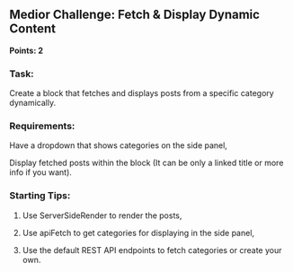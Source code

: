 ## Medior Challenge: Fetch & Display Dynamic Content

**Points: 2**

### Task:

Create a block that fetches and displays posts from a specific category dynamically.

### Requirements:

Have a dropdown that shows categories on the side panel,

Display fetched posts within the block (It can be only a linked title or more info if you want). 

### Starting Tips:

1. Use ServerSideRender to render the posts,

2. Use apiFetch to get categories for displaying in the side panel,

3. Use the default REST API endpoints to fetch categories or create your own. 